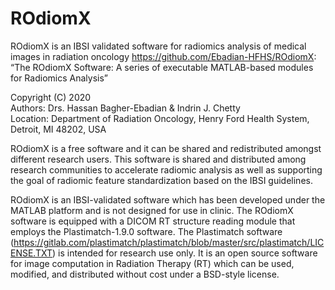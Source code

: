 # ROdiomX
ROdiomX is an IBSI validated software for radiomics analysis of medical images in radiation oncology
<https://github.com/Ebadian-HFHS/ROdiomX>: 
“The ROdiomX Software: A series of executable MATLAB-based modules for Radiomics Analysis”

Copyright (C) 2020                                                                                            
Authors: Drs. Hassan Bagher-Ebadian & Indrin J. Chetty                                                                                                                       
Location: Department of Radiation Oncology, Henry Ford Health System, Detroit, MI 48202, USA

ROdiomX is a free software and it can be shared and redistributed amongst different research users.
This software is shared and distributed among research communities to accelerate radiomic analysis as well as
supporting the goal of radiomic feature standardization based on the IBSI guidelines.

ROdiomX is an IBSI-validated software which has been developed under the MATLAB platform and is not designed
for use in clinic. The ROdiomX software is equipped with a DICOM RT structure reading module that employs the
Plastimatch-1.9.0 software. The Plastimatch software (https://gitlab.com/plastimatch/plastimatch/blob/master/src/plastimatch/LICENSE.TXT) 
is intended for research use only. It is an open source software for image computation in Radiation Therapy (RT) which can be used, modified, 
and distributed without cost under a BSD-style license.


